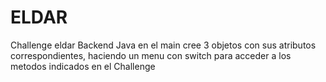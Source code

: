 # ELDAR
Challenge eldar Backend Java
 en el main cree 3 objetos con sus atributos correspondientes, haciendo un menu con switch para acceder a los metodos indicados en el Challenge
